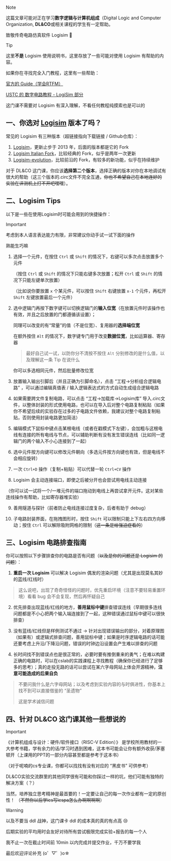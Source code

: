 >[!NOTE]
> 这篇文章可能对正在学习**数字逻辑与计算机组成**（Digital Logic and Computer Organization, **DL&CO**或相关课程的学生有一定帮助。
>
> 致敬传奇电路仿真软件 Logisim 🫡

> [!TIP]
>
> 这里**不是** Logisim 使用说明书，这里存放了一些可能对使用 Logisim 有帮助的内容。
>
> 如果你在寻找完全入门教程，这里有一些帮助：
>
> [官方的 Guide（学会RTFM）](https://cburch.com/logisim/docs/2.7/en/html/guide/index.html)
>
> [USTC 的 数字电路教程 - LogiSim 部分](https://vlab.ustc.edu.cn/guide/doc_logisim.html)
>
> 这门课不需要对 Logisim 有深入理解，不看任何教程纯摸索也是可以的



## 一、你选对 [Logisim](https://sourceforge.net/projects/circuit/) 版本了吗？

常见的 Logisim 有三种版本（超链接指向下载链接 / Github仓库）：

1. [Logisim](https://sourceforge.net/projects/circuit/)，更新止步于 2013 年，后面的版本都是它的 Fork
2. [Logisim Italian Fork](https://sourceforge.net/projects/logisimit/)，比较经典的 Fork，似乎是两年一次更新
3. [Logisim-evolution](https://github.com/logisim-evolution/logisim-evolution)，比较前沿的 Fork，有较多的新功能，似乎在持续维护

对于 DL&CO 这门课，你应该**选择第二个版本**，选择正确的版本对你在本地调试有很大的帮助（这三个版本的.circ文件不完全互通，~~你也不希望自己在本地连好的实验在评测机上打不开吧嘿嘿~~）。



## 二、Logisim Tips

以下是一些在使用Logisim时可能会用到的快捷操作：

> [!IMPORTANT]
>
> 考虑到本人语言表达能力有限，非常建议你动手试一试下面的操作
>
> 熟能生巧嘛

1. 选择一个元件，在按住 `Ctrl` 或 `Shift` 的情况下，右键可以多次点击放置多个元件

   （按住 `Ctrl` 或 `Shift` 的情况下只能右键多次放置；松开 `Ctrl` 或 `Shift` 的情况下只能左键单次放置）

   （比如说你要放置 `x` 个某元件，可以按住 `Shift` 右键放置 `x-1` 个元件，再松开 `Shift` 左键放置最后一个元件）



2. 选中逻辑门再按下数字键可以切换逻辑门的**输入位宽**（在放置元件时该操作也有效，并且之后放置的门都遵循该设置）；

   同理可以改变的有“常量”的值（不是位宽）、复用器的**选择端位宽**

   在额外按住 `Alt` 的情况下，数字键专门用于改变**数据位宽**，比如运算器、寄存器

   > 最好自己试一试，以防你分不清按不按住 `Alt` 分别修改的是什么值，以及理解这一条 Tip 在说什么

   你可以多选相同元件，然后批量修改位宽

   

3. 放置输入输出引脚后（并且正确为引脚命名），点击 “工程→分析组合逻辑电路” ，可以通过编辑真值表 / 输入逻辑表达式的方式自动生成组合逻辑电路



4. 如果需要跨文件复制电路，可以点击 “工程→加载库→Logisim库” 导入.circ文件，以整体封装的形式使用电路，也可以在导入后对整个电路复制粘贴（如果你不希望后续的实验存在过多的子电路文件依赖，我建议对整个电路复制粘贴，否则使用封装电路更加简洁）



5. 编辑模式下鼠标中键点击某根电线（或者在戳模式下左键），会加粗与这根电线有连接的所有电线与节点，可以辅助判断有没有发生错误连线（比如同一逻辑门的两个输入不小心连接到了一起）



6. 选中元件按方向键可以修改元件朝向（多选元件按方向键也有效，但是电线不会相应旋转）



7. 一次 `Ctrl+D` 操作（复制+粘贴）可以代替一轮 `Ctrl+CV` 操作



8. Logisim 会主动连接端口，即使之后被分开也会尝试用电线主动连接

（你可以试一试将一个/一堆元件的端口拖动到电线上再尝试拿开元件。这对某些连线操作有帮助，比如寄存器堆实验）



9. 善用隧道与探针（前者防止电线连接过度复杂，后者有助于 debug）



10. 子电路封装界面，在拖拽图形时，按住 `Shift` 可以限制只能上下左右四方向移动；按住 `Ctrl` 可以解除吸附网格的限制（~~这一条是给强迫症看的~~）



## 三、Logisim 电路排查指南

你可以按照以下步骤排查你的电路是否有问题（~~以及是你的问题还是 Logisim 的问题~~）：

1. **重启一次 Logisim** 可以解决 Logisim 偶发的渲染问题（尤其是出现莫名其妙的蓝线/红线时）

> 这么说吧，出现了奇奇怪怪的问题时，优先重启环境（注意不要轻易重置环境）看看 bug 会不会复现，然后再怀疑自己

2. 优先排查出现蓝线/红线的地方，**善用鼠标中键**排查错误连线（早期很多连线问题都是不小心把两个输入端连接到了一起，这种错误通过鼠标中键可以很快排查）

3. 没有蓝线/红线但是样例测试不通过 → 针对出现错误输出的部分，对着原理图（如果有）或逻辑式排查问题，善用鼠标中键；如果是时序逻辑电路的话可能还要考虑上升沿/下降沿问题，错误的时钟边沿设置会产生难以排查的问题

4. 长时间找不到错误点也是很正常的，必要时要有推倒重来的勇气；在难以构建正确的电路时，可以在cslab的实践课程上寻找教程（确保你已经进行了足够多的思考）；真的走投无路的话可以尝试在某六字母网站上体会开源精神，**注意可能造成的后果自负**

> 不要问我什么是六字母网站；以及考虑到实验内容的与时俱进性，你基本上找不到可以直接借鉴的 “圣遗物” 
>
> 这是学术诚信问题



## 四、针对 DL&CO 这门课其他一些想说的

> [!IMPORTANT]
> 《计算机组成与设计：硬件/软件接口（RISC-V Edition）》 是学校所用教材的一大参考书籍，学有余力的话/学习时遇到困难，这本书可能会让你有额外收获/茅塞顿开（上课用的PPT的一部分内容甚至都是参考于这本书）
>
> （对于呢喃的cs专业课，你都可以找找有没有对应的 “黑皮书” 可供参考）

DL&CO实验交流群里的其他同学很有可能和你踩过一样的坑，他们可能有独特的解决方案（？）

当然，培养独立思考精神是最首要的！一定要让自己的每一次作业都有一定的原创性！
（~~不然你以后学ics写icspa怎么办啊啊啊啊~~）

> [!warning]
>
> 以及不要当 ddl 战神，这门课卡 ddl 的成本真的真的有点高 😢 
>
> 后期实验的平均用时会友好对待所有尝试极限完成实验+报告的每一个人
>
> 我不止一次在截止时间前 10min 以内完成并提交作业，千万不要学我

最后欢迎评论补充 (o゜▽゜)o☆